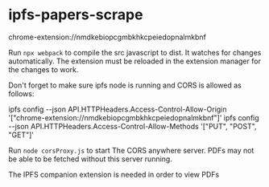 # ipfs-papers-scrape

chrome-extension://nmdkebiopcgmbkhkcpeiedopnalmkbnf

Run `npx webpack` to compile the src javascript to dist. It watches for changes automatically. The extension must be reloaded in the extension manager for the changes to work.

Don't forget to make sure ipfs node is running and CORS is allowed as follows:

ipfs config --json API.HTTPHeaders.Access-Control-Allow-Origin '["chrome-extension://nmdkebiopcgmbkhkcpeiedopnalmkbnf"]'
ipfs config --json API.HTTPHeaders.Access-Control-Allow-Methods '["PUT", "POST", "GET"]'

Run `node corsProxy.js` to start The CORS anywhere server. PDFs may not be able to be fetched without this server running.

The IPFS companion extension is needed in order to view PDFs
